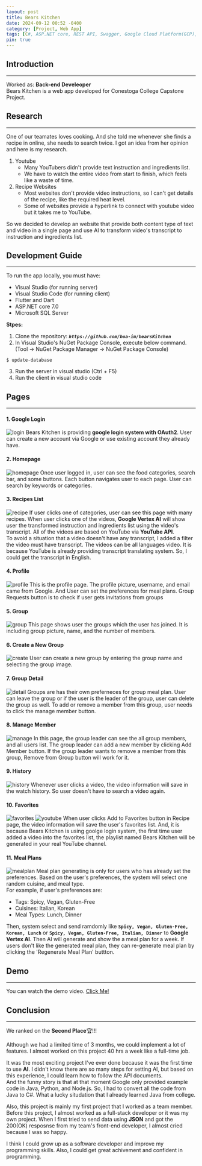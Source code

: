 ```yaml
---
layout: post
title: Bears Kitchen
date: 2024-09-12 00:52 -0400
category: [Project, Web App]
tags: [C#, ASP.NET core, REST API, Swagger, Google Cloud Platform(GCP), OAuth2, YouTube API, Google Vertex AI API, xUnit, Selenium, Microsoft SQL Server]
pin: true
---
```


## Introduction
---
Worked as: **Back-end Develeoper**   
Bears Kitchen is a web app developed for Conestoga College Capstone Project.

## Research
---
One of our teamates loves cooking. And she told me whenever she finds a recipe in online, she needs to search twice.
I got an idea from her opinion and here is my research.   
1. Youtube
    - Many YouTubers didn't provide text instruction and ingredients list.   
    - We have to watch the entire video from start to finish, which feels like a waste of time.
2. Recipe Websites
    - Most websites don't provide video instructions, so I can't get details of the recipe, like the required heat level.   
    - Some of websites provide a hyperlink to connect with youtube video but it takes me to YouTube.

So we decided to develop an website that provide both content type of text and video in a single page and use AI to transform video's transcript to instruction and ingredients list.

## Development Guide
---
To run the app locally, you must have:
- Visual Studio (for running server)
- Visual Studio Code (for running client)
- Flutter and Dart
- ASP.NET core 7.0
- Microsoft SQL Server

**Stpes:**
1. Clone the repository:
**_`https://github.com/boa-im/bearsKitchen`_**
2. In Visual Studio's NuGet Package Console, execute below command. (Tool -> NuGet Package Manager -> NuGet Package Console)
```shell
$ update-database
```
3. Run the server in visual studio (Ctrl + F5)
4. Run the client in visual studio code

## Pages
---
#### 1. Google Login
![login](https://raw.githubusercontent.com/boa-im/images/main/2.png)
Bears Kitchen is providing **google login system with OAuth2**. User can create a new account via Google or use existing account they already have.

#### 2. Homepage
![homepage](https://raw.githubusercontent.com/boa-im/images/main/1.png)
Once user logged in, user can see the food categories, search bar, and some buttons. Each button navigates user to each page. User can search by keywords or categories.

#### 3. Recipes List
![recipe](https://raw.githubusercontent.com/boa-im/images/main/12.png)
If user clicks one of categories, user can see this page with many recipes. When user clicks one of the videos, **Google Vertex AI** will show user the transformed instruction and ingredients list using the video's transcript. All of the videos are based on YouTube via **YouTube API**.   
To avoid a situation that a video doesn't have any transcript, I added a filter the video must have transcript. The videos can be all languages video. It is because YouTube is already providing transcript translating system. So, I could get the transcript in English.

#### 4. Profile
![profile](https://raw.githubusercontent.com/boa-im/images/main/3.png)
This is the profile page. The profile picture, username, and email came from Google. And User can set the preferences for meal plans. Group Requests button is to check if user gets invitations from groups

#### 5. Group
![group](https://raw.githubusercontent.com/boa-im/images/main/7.png)
This page shows user the groups which the user has joined. It is including group picture, name, and the number of members.

#### 6. Create a New Group
![create](https://raw.githubusercontent.com/boa-im/images/main/5.png)
User can create a new group by entering the group name and selecting the group image.

#### 7. Group Detail
![detail](https://raw.githubusercontent.com/boa-im/images/main/8.png)
Groups are has their own preferneces for group meal plan. User can leave the group or if the user is the leader of the group, user can delete the group as well. To add or remove a member from this group, user needs to click the manage member button.

#### 8. Manage Member
![manage](https://raw.githubusercontent.com/boa-im/images/main/9.png)
In this page, the group leader can see the all group members, and all users list. The group leader can add a new member by clicking Add Member button. If the group leader wants to remove a member from this group, Remove from Group button will work for it.

#### 9. History
![history](https://raw.githubusercontent.com/boa-im/images/main/11.png)
Whenever user clicks a video, the video information will save in the watch history. So user doesn't have to search a video again.

#### 10. Favorites
![favorites](https://raw.githubusercontent.com/boa-im/images/main/10.png)
![youtube](https://raw.githubusercontent.com/boa-im/images/main/13.png)
When user clicks Add to Favorites button in Recipe page, the video information will save the user's favorites list. And, it is because Bears Kitchen is using goolge login system, the first time user added a video into the favorites list, the playlist named Bears Kitchen will be generated in your real YouTube channel.

#### 11. Meal Plans
![mealplan](https://raw.githubusercontent.com/boa-im/images/main/14.png)
Meal plan generating is only for users who has already set the preferences.
Based on the user's preferences, the system will select one random cuisine, and meal type.   
For example, if user's preferences are:
- Tags: Spicy, Vegan, Gluten-Free
- Cuisines: Italian, Korean
- Meal Types: Lunch, Dinner

Then, system select and send ramdomly like **`Spicy, Vegan, Gluten-Free, Korean, Lunch`** or **`Spicy, Vegan, Gluten-Free, Italian, Dinner`** to **Google Vertex AI**. Then AI will generate and show the a meal plan for a week. If users don't like the generated meal plan, they can re-generate meal plan by clicking the 'Regenerate Meal Plan' buttton.

## Demo
---
You can watch the demo video. 
<a href="https://drive.google.com/drive/u/1/folders/1wnBrLqp7wVNte1f0f_RdrCKuvCGyePRt" target="_blank">Click Me!</a>

## Conclusion
---
We ranked on the **Second Place**🏆!!!

Although we had a limited time of 3 months, we could implement a lot of features. I almost worked on this project 40 hrs a week like a full-time job.

It was the most exciting project I've ever done because it was the first time to use **AI**. I didn't know there are so many steps for setting AI, but based on this experience, I could learn how to follow the API documents.   
And the funny story is that at that moment Google only provided example code in Java, Python, and Node.js. So, I had to convert all the code from Java to C#. What a lucky situdation that I already learned Java from college.

Also, this project is mainly my first project that I worked as a team member. Before this project, I almost worked as a full-stack developer or it was my own project. When I first tried to send data using **JSON** and got the 200(OK) resposnse from my team's front-end developer, I almost cried because I was so happy.

I think I could grow up as a software developer and improve my programming skills. Also, I could get great achivement and confident in programming.